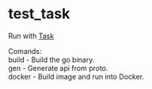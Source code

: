 # test_task

Run with [Task](https://github.com/go-task/task)<br/>

Comands:<br/>
  build - Build the go binary.<br/>
  gen - Generate api from proto.<br/>
  docker - Build image and run into Docker.<br/>
